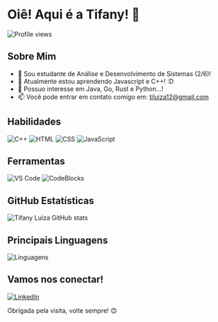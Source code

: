 # Oiê! Aqui é a Tifany! 👋

![Profile views](https://komarev.com/ghpvc/?username=tifanymoreira&color=blueviolet)

## Sobre Mim

- 🔭 Sou estudante de Análise e Desenvolvimento de Sistemas (2/6)!
- 🌱 Atualmente estou aprendendo Javascript e C++! :D
- 🤔 Possuo interesse em Java, Go, Rust e Python...! 
- 📫 Você pode entrar em contato comigo em: [tiluiza12@gmail.com](mailto:tiluiza12@gmail.com)

## Habilidades

![C++](https://img.shields.io/badge/-C++-black?style=flat-square&logo=cplusplus)
![HTML](https://img.shields.io/badge/-HTML-black?style=flat-square&logo=html5)
![CSS](https://img.shields.io/badge/-CSS-black?style=flat-square&logo=css3)
![JavaScript](https://img.shields.io/badge/-JavaScript-black?style=flat-square&logo=javascript)

## Ferramentas

![VS Code](https://img.shields.io/badge/-VS%20Code-black?style=flat-square&logo=visual-studio-code)
![CodeBlocks](https://img.shields.io/badge/-CodeBlocks-black?style=flat-square&logo=codeblocks)

## GitHub Estatísticas

![Tifany Luiza GitHub stats](https://github-readme-stats.vercel.app/api?username=tifanymoreira&show_icons=true&theme=radical)

## Principais Linguagens

![Linguagens](https://github-readme-stats.vercel.app/api/top-langs/?username=tifanymoreira&layout=compact&theme=radical)


## Vamos nos conectar!

[![LinkedIn](https://img.shields.io/badge/-LinkedIn-blue?style=flat-square&logo=linkedin)](https://www.linkedin.com/in/tifany-moreira-65489a228/)


Obrigada pela visita, volte sempre! 😊

